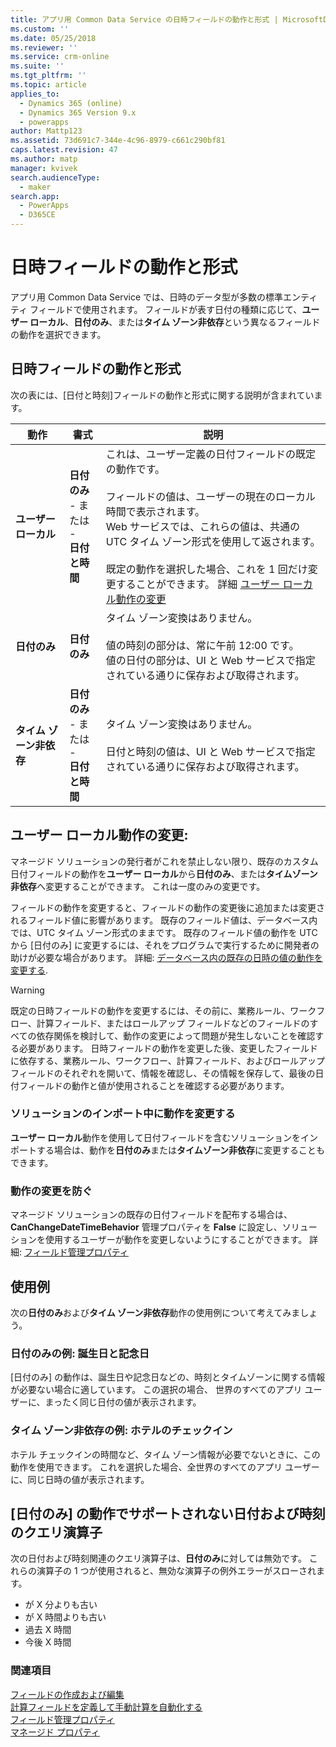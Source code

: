 ```yaml
---
title: アプリ用 Common Data Service の日時フィールドの動作と形式 | MicrosoftDocs
ms.custom: ''
ms.date: 05/25/2018
ms.reviewer: ''
ms.service: crm-online
ms.suite: ''
ms.tgt_pltfrm: ''
ms.topic: article
applies_to:
  - Dynamics 365 (online)
  - Dynamics 365 Version 9.x
  - powerapps
author: Mattp123
ms.assetid: 73d691c7-344e-4c96-8979-c661c290bf81
caps.latest.revision: 47
ms.author: matp
manager: kvivek
search.audienceType:
  - maker
search.app:
  - PowerApps
  - D365CE
---
```

# <a name="behavior-and-format-of-the-date-and-time-field"></a>日時フィールドの動作と形式

アプリ用 Common Data Service では、日時のデータ型が多数の標準エンティティ フィールドで使用されます。 フィールドが表す日付の種類に応じて、**ユーザー ローカル**、**日付のみ**、または**タイム ゾーン非依存**という異なるフィールドの動作を選択できます。  
  
<a name="Behavior"></a>   

## <a name="date-and-time-field-behavior-and-format"></a>日時フィールドの動作と形式  

次の表には、[日付と時刻]フィールドの動作と形式に関する説明が含まれています。  
  
|動作|書式|説明|  
|--------------|------------|-------------------------------|  
|**ユーザー ローカル** |**日付のみ**<br />- または -<br />**日付と時間**|これは、ユーザー定義の日付フィールドの既定の動作です。<br /><br />フィールドの値は、ユーザーの現在のローカル時間で表示されます。<br />Web サービスでは、これらの値は、共通の UTC タイム ゾーン形式を使用して返されます。<br /><br />既定の動作を選択した場合、これを 1 回だけ変更することができます。 詳細 [ユーザー ローカル動作の変更](#change-user-local-behavior)|  
|**日付のみ**|**日付のみ**|タイム ゾーン変換はありません。<br /><br />値の時刻の部分は、常に午前 12:00 です。<br />値の日付の部分は、UI と Web サービスで指定されている通りに保存および取得されます。|  
|**タイム ゾーン非依存**|**日付のみ**<br />- または -<br />**日付と時間**|タイム ゾーン変換はありません。<br /><br />日付と時刻の値は、UI と Web サービスで指定されている通りに保存および取得されます。|  

## <a name="change-user-local-behavior"></a>ユーザー ローカル動作の変更:

マネージド ソリューションの発行者がこれを禁止しない限り、既存のカスタム日付フィールドの動作を**ユーザー ローカル**から**日付のみ**、または**タイムゾーン非依存**へ変更することができます。 これは一度のみの変更です。

フィールドの動作を変更すると、フィールドの動作の変更後に追加または変更されるフィールド値に影響があります。 既存のフィールド値は、データベース内では、UTC タイム ゾーン形式のままです。 既存のフィールド値の動作を UTC から [日付のみ] に変更するには、それをプログラムで実行するために開発者の助けが必要な場合があります。 詳細: [データベース内の既存の日時の値の動作を変更する](/dynamics365/customer-engagement/developer/behavior-format-date-time-attribute#convert-behavior-of-existing-date-and-time-values-in-the-database). 

> [!WARNING]
> 既定の日時フィールドの動作を変更するには、その前に、業務ルール、ワークフロー、計算フィールド、またはロールアップ フィールドなどのフィールドのすべての依存関係を検討して、動作の変更によって問題が発生しないことを確認する必要があります。 日時フィールドの動作を変更した後、変更したフィールドに依存する、業務ルール、ワークフロー、計算フィールド、およびロールアップ フィールドのそれぞれを開いて、情報を確認し、その情報を保存して、最後の日付フィールドの動作と値が使用されることを確認する必要があります。 

### <a name="change-behavior-during-a-solution-import"></a>ソリューションのインポート中に動作を変更する

**ユーザー ローカル**動作を使用して日付フィールドを含むソリューションをインポートする場合は、動作を**日付のみ**または**タイムゾーン非依存**に変更することもできます。  

### <a name="prevent-changing-behavior"></a>動作の変更を防ぐ

マネージド ソリューションの既存の日付フィールドを配布する場合は、**CanChangeDateTimeBehavior** 管理プロパティを **False** に設定し、ソリューションを使用するユーザーが動作を変更しないようにすることができます。 詳細: [フィールド管理プロパティ](set-managed-properties-metadata.md#field-managed-properties)
  
## <a name="use-cases"></a>使用例

次の**日付のみ**および**タイム ゾーン非依存**動作の使用例について考えてみましょう。

### <a name="date-only-scenario-birthdays-and-anniversaries"></a>日付のみの例: 誕生日と記念日

[日付のみ] の動作は、誕生日や記念日などの、時刻とタイムゾーンに関する情報が必要ない場合に適しています。 この選択の場合、 世界のすべてのアプリ ユーザーに、まったく同じ日付の値が表示されます。  
  
### <a name="time-zone-independent-scenario-hotel-check-in"></a>タイム ゾーン非依存の例: ホテルのチェックイン

ホテル チェックインの時間など、タイム ゾーン情報が必要でないときに、この動作を使用できます。 これを選択した場合、全世界のすべてのアプリ ユーザーに、同じ日時の値が表示されます。  


## <a name="date-and-time-query-operators-not-supported-for-date-only-behavior"></a>[日付のみ] の動作でサポートされない日付および時刻のクエリ演算子  

次の日付および時刻関連のクエリ演算子は、**日付のみ**に対しては無効です。 これらの演算子の 1 つが使用されると、無効な演算子の例外エラーがスローされます。  
  
- が X 分よりも古い  
- が X 時間よりも古い  
- 過去 X 時間  
- 今後 X 時間  

  
### <a name="see-also"></a>関連項目

[フィールドの作成および編集](create-edit-fields.md)<br />
[計算フィールドを定義して手動計算を自動化する](define-calculated-fields.md)<br />
[フィールド管理プロパティ](set-managed-properties-metadata.md#field-managed-properties)<br />
[マネージド プロパティ](solutions-overview.md#managed-properties)

